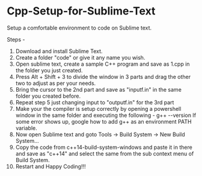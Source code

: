 # Cpp-Setup-for-Sublime-Text
Setup a comfortable environment to code on Sublime text.

Steps -
1. Download and install Sublime Text.
2. Create a folder "code" or give it any name you wish.
3. Open sublime text, create a sample C++ program and save as 1.cpp in the folder you just created.
4. Press Alt + Shift + 3 to divide the window in 3 parts and drag the other two to adjust as per your needs.
5. Bring the cursor to the 2nd part and save as "inputf.in" in the same folder you created before.
6. Repeat step 5 just changing input to "outputf.in" for the 3rd part
7. Make your the compiler is setup correctly by opening a powershell window in the same folder and executing the following - g++ --version
If some error shows up, google how to add g++ as an environment PATH variable.
8. Now open Sublime text and goto Tools -> Build System -> New Build System...
9. Copy the code from c++14-build-system-windows and paste it in there and save as "c++14" and select the same from the sub context menu of Build System.
10. Restart and Happy Coding!!!

